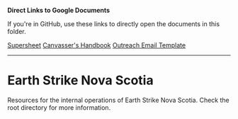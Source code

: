 **Direct Links to Google Documents**

If you're in GitHub, use these links to directly open the documents in this folder.

[Supersheet](https://docs.google.com/open?id=1S5tFcH_BClfDZ3yqH7X-zlaJqJ5NscKTbexPTtiZEyw)
[Canvasser's Handbook](https://docs.google.com/open?id=13yOJzxHp2qcEvWr_ob0n-crpM0iph4om7XxNg79HewY)
[Outreach Email Template](https://docs.google.com/open?id=1D_WNJwkZFOJax2z8O9S4ve4erPouKXvVzEhJqO8Mark)

***

# Earth Strike Nova Scotia

Resources for the internal operations of Earth Strike Nova Scotia. Check the root directory for more information.
